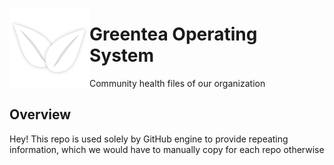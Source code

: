 [<img align="left" width="128px" height="128px" src="./profile/stickur_white_leaves.png" />](https://greenteaos.github.io)

# Greentea Operating System

Community health files of our organization

## Overview

Hey! This repo is used solely by GitHub engine to provide repeating information, which we would have to manually copy for each repo otherwise
